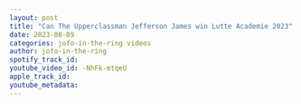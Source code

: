 ```yaml
---
layout: post
title: "Can The Upperclassman Jefferson James win Lutte Academie 2023"
date: 2023-08-09
categories: jofo-in-the-ring videos
author: jofo-in-the-ring
spotify_track_id: 
youtube_video_id: -NhFk-mtqeU
apple_track_id: 
youtube_metadata: 
---
```

